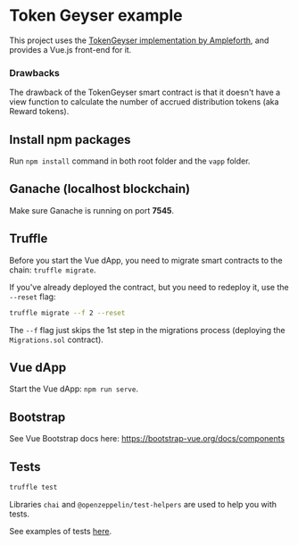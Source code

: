 # Token Geyser example

This project uses the [TokenGeyser implementation by Ampleforth](https://github.com/ampleforth/token-geyser), and 
provides a Vue.js front-end for it.

### Drawbacks

The drawback of the TokenGeyser smart contract is that it doesn't have a view function to calculate the number of 
accrued distribution tokens (aka Reward tokens).

## Install npm packages

Run `npm install` command in both root folder and the `vapp` folder.

## Ganache (localhost blockchain)

Make sure Ganache is running on port **7545**.

## Truffle

Before you start the Vue dApp, you need to migrate smart contracts to the chain: `truffle migrate`.

If you've already deployed the contract, but you need to redeploy it, use the `--reset` flag:

```bash
truffle migrate --f 2 --reset
```

The `--f` flag just skips the 1st step in the migrations process (deploying the `Migrations.sol` contract).

## Vue dApp

Start the Vue dApp: `npm run serve`.

## Bootstrap

See Vue Bootstrap docs here: https://bootstrap-vue.org/docs/components

## Tests

```bash
truffle test
```

Libraries `chai` and `@openzeppelin/test-helpers` are used to help you with tests.

See examples of tests [here](https://github.com/remote-gildor/vue-drizzle-crowdsale/blob/master/test/TestCrowdsale.test.js).
